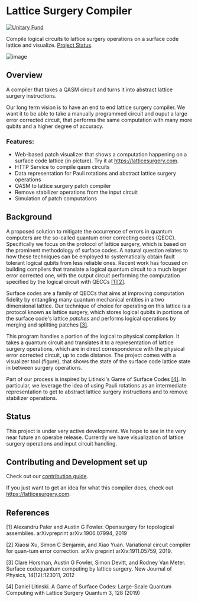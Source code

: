 # Lattice Surgery Compiler
[![Unitary Fund](https://img.shields.io/badge/Supported%20By-UNITARY%20FUND-brightgreen.svg?style=for-the-badge)](http://unitary.fund)

<!-- start -->

Compile logical circuits to lattice surgery operations on a surface code lattice and visualize. [Project Status](
https://github.com/latticesurgery-com/general-issue-tracker/issues/3).

![image](https://user-images.githubusercontent.com/36427091/104856854-98ca5600-58c9-11eb-9599-286c1d5a4736.png)


## Overview
A compiler that takes a QASM circuit and turns it into abstract lattice surgery instructions.

Our long term vision is to have an end to end lattice surgery compiler. We want it to be able to take a manually programmed circuit and ouput a large error corrected circuit, that performs the same computation with many more qubits and a higher degree of accuracy.

### Features:
* Web-based patch visualizer that shows a computation happening on a surface code lattice (in picture). Try it at https://latticesurgery.com.
* HTTP Service to compile qasm circuits
* Data representation for Pauli rotations and abstract lattice surgery operations
* QASM to lattice surgery patch compiler 
* Remove stabilizer operations from the input circuit
* Simulation of patch computations

<!-- end -->

## Background 
A proposed solution to mitigate the occurrence of errors in quantum computers are the so-called quantum error correcting codes (QECC). Specifically we focus on the protocol of lattice surgery, which is based on the prominent methodology of surface codes. A natural question relates to how these techniques can be employed to systematically obtain fault tolerant logical qubits from less reliable ones. Recent work has focused on building compilers that translate a logical quantum circuit to a much larger error corrected one, with the output circuit performing the computation specified by the logical circuit with QECCs [[1]](#1)[[2]](#2). 

Surface codes are a family of QECCs that aims at improving computation fidelity by entangling many quantum mechanical entities in a two dimensional lattice. Our technique of choice for operating on this lattice is a protocol known as lattice surgery, which stores logical qubits in portions of the surface code's lattice *patches* and performs logical operations by merging and splitting patches [[3]](#3).

This program handles a portion of the logical to physical compilation. It takes a quantum circuit and translates it to a representation of lattice surgery operations, which are in direct correspondence with the physical error corrected circuit, up to code distance. The project comes with a visualizer tool (figure), that shows the state of the surface code lattice state in between surgery operations.

Part of our process is inspired by Litinski's Game of Surface Codes [[4]](#4). In particular, we leverage the idea of using Pauli rotations as an intermediate representation to get to abstract lattice surgery instructions and to remove stabilizer operations.

## Status
This project is under very active development. We hope to see in the very near future an operabe release. Currently we have visualization of lattice surgery operations and input circuit handling.

## Contributing and Development set up

Check out our [contribution guide](https://github.com/latticesurgery-com/lattice-surgery-compiler/blob/master/CONTRIBUTING.md).

If you just want to get an idea for what this compiler does, check out https://latticesurgery.com.


## References
<a id="1">[1]</a> 
Alexandru Paler and Austin G Fowler. 
Opensurgery for topological assemblies.
arXivpreprint arXiv:1906.07994, 2019

<a id="2">[2]</a> 
Xiaosi Xu, Simon C Benjamin, and Xiao Yuan.
Variational circuit compiler for quan-tum error correction.
arXiv preprint arXiv:1911.05759, 2019.

<a id="3">[3]</a> 
Clare Horsman, Austin G Fowler, Simon Devitt, and Rodney Van Meter.
Surface codequantum computing by lattice surgery.
New Journal of Physics, 14(12):123011, 2012

<a id="4">[4]</a> 
Daniel Litinski.
A Game of Surface Codes: Large-Scale Quantum Computing with Lattice Surgery
Quantum 3, 128 (2019)
